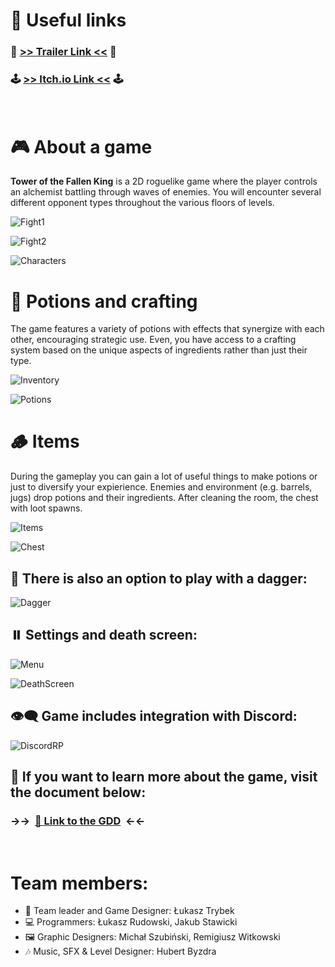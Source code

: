 # 🔗 Useful links

### 🎥 [>> Trailer Link <<](https://youtu.be/A-X3zWoT3AM?si=XZYnuX3s6lwkn0NC) 🎥
### 🕹️ [>> Itch.io Link <<](https://kettle-games.itch.io/tower-of-the-fallen-king) 🕹️
<br>

# 🎮 About a game
**Tower of the Fallen King** is a 2D roguelike game where the player controls an alchemist battling through waves of enemies. You will encounter several different opponent types throughout the various floors of levels.


![Fight1](Media/fight1.png)

![Fight2](Media/fight2.png)

![Characters](Media/characters.png)

# 🧪 Potions and crafting
The game features a variety of potions with effects that synergize with each other, encouraging strategic use. Even, you have access to a crafting system based on the unique aspects of ingredients rather than just their type.

![Inventory](Media/inventory.png)

![Potions](Media/potion-list.png)

# 🪵 Items
During the gameplay you can gain a lot of useful things to make potions or just to diversify your expierience. Enemies and environment (e.g. barrels, jugs) drop potions and their ingredients. After cleaning the room, the chest with loot spawns.

![Items](Media/items.png)

![Chest](Media/chest.png)

## 🔪 There is also an option to play with a dagger:
![Dagger](Media/dagger.png)

## ⏸️ Settings and death screen:
![Menu](Media/settings.png)

![DeathScreen](Media/death.png)

## 👁️‍🗨️ Game includes integration with Discord:

![DiscordRP](Media/discord.png)

## 📖 If you want to learn more about the game, visit the document below:

### →→&nbsp; [🔗 Link to the GDD](https://docs.google.com/document/d/18BCbUzjKfOp9-D-eTenoFISHoYrXm9FQe28Zrkk068U) &nbsp;←←
<br>

# Team members:
- 🧠 Team leader and Game Designer: Łukasz Trybek
- 💻 Programmers: Łukasz Rudowski, Jakub Stawicki
- 🖼️ Graphic Designers: Michał Szubiński, Remigiusz Witkowski
- 🎶 Music, SFX & Level Designer: Hubert Byzdra
